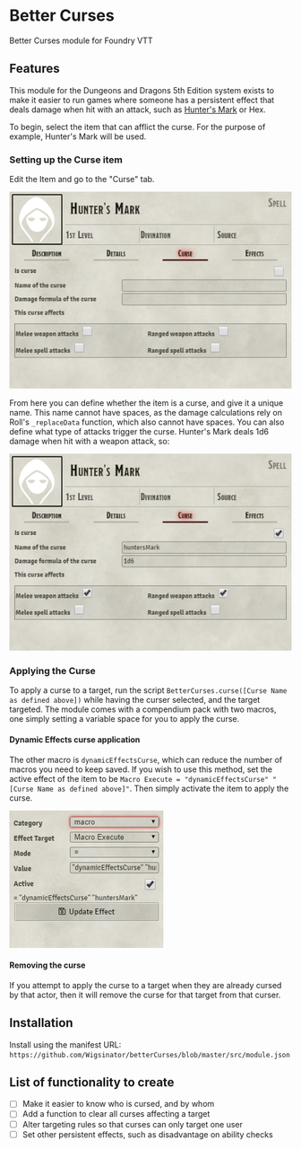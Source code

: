 # Better Curses
Better Curses module for Foundry VTT

## Features

This module for the Dungeons and Dragons 5th Edition system exists to make it easier to run games where someone has a persistent effect that deals damage when hit with an attack, such as [Hunter's Mark](https://www.dndbeyond.com/spells/hunters-mark) or Hex.

To begin, select the item that can afflict the curse. For the purpose of example, Hunter's Mark will be used.

### Setting up the Curse item

Edit the Item and go to the "Curse" tab.

![Blank Curse tab on Hunter's Mark item](./img/blankCurseTab.png)

From here you can define whether the item is a curse, and give it a unique name. This name cannot have spaces, as the damage calculations rely on Roll's `_replaceData` function, which also cannot have spaces. You can also define what type of attacks trigger the curse.
Hunter's Mark deals 1d6 damage when hit with a weapon attack, so:

![Filled Curse tab on Hunter's Mark item](./img/filledCurseTab.png)

### Applying the Curse

To apply a curse to a target, run the script `BetterCurses.curse([Curse Name as defined above])` while having the curser selected, and the target targeted.
The module comes with a compendium pack with two macros, one simply setting a variable space for you to apply the curse.

#### Dynamic Effects curse application

The other macro is `dynamicEffectsCurse`, which can reduce the number of macros you need to keep saved. If you wish to use this method, set the active effect of the item to be `Macro Execute = "dynamicEffectsCurse" "[Curse Name as defined above]"`. Then simply activate the item to apply the curse.

![Dynamic Effects setup](./img/dynamiceffectsMacroSetup.png)

#### Removing the curse

If you attempt to apply the curse to a target when they are already cursed by that actor, then it will remove the curse for that target from that curser.

## Installation

Install using the manifest URL: `https://github.com/Wigsinator/betterCurses/blob/master/src/module.json`

## List of functionality to create

- [ ] Make it easier to know who is cursed, and by whom
- [ ] Add a function to clear all curses affecting a target
- [ ] Alter targeting rules so that curses can only target one user
- [ ] Set other persistent effects, such as disadvantage on ability checks